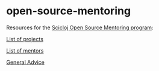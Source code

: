 # open-source-mentoring

Resources for the [Scicloj Open Source Mentoring program](https://scicloj.github.io/docs/community/groups/open-source-mentoring/):

[List of projects](./list-of-projects.md)

[List of mentors](./list-of-mentors.md)

[General Advice](./general-advice.md)



